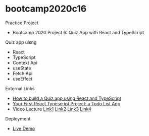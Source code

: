 # bootcamp2020c16

Practice Project
* Bootcamp 2020 Project 6: Quiz App with React and TypeScript

Quiz app uisng
  * React
  * TypeScript
  * Context Api
  * useState
  * Fetch Api
  * useEffect

External Links
* [How to build a Quiz app using React and TypeScript](https://www.freecodecamp.org/news/how-to-build-a-quiz-app-using-react-and-typescript/)
* [Your First React Typescript Project: a Todo List App](https://typeofnan.dev/your-first-react-typescript-project-todo-app/)
* Video Lecture [Link1](https://www.youtube.com/watch?v=2gYKVaeApzU&ab_channel=PanacloudServerlessSaaSTraining) [Link2](https://www.facebook.com/zeeshanhanif/videos/10223966186247378/) [Link3](https://www.youtube.com/watch?v=R94xDXkvBgM&ab_channel=PanacloudServerlessSaaSTraininginUrdu) [Link4](https://www.facebook.com/zeeshanhanif/videos/10223976398902688/)

Deployment
* [Live Demo](http://hassanalikhan-bc2020c16.surge.sh/)
